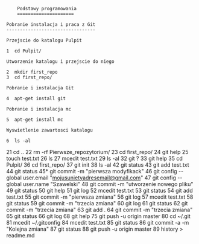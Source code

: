 		Podstawy programowania
		=====================
	
	Pobranie instalacja i praca z Git
	---------------------------------

    Przejscie do katalogu Pulpit

    1  cd Pulpit/

    Utworzenie katalogu i przejscie do niego

    2  mkdir first_repo
    3  cd first_repo/

    Pobranie i instalacja Git

    4  apt-get install git

    Pobranie i instalacja mc

    5  apt-get install mc

    Wyswietlenie zawartosci katalogu

    6  ls -al
  


 21  cd ..
   22  rm -rf Pierwsze_repozytorium/
   23  cd first_repo/
   24  git help
   25  touch test.txt
   26  ls
   27  mcedit test.txt 
   29  ls -al
   32  git ?
   33  git help
   35  cd Pulpit/
   36  cd first_repo/
   37  git init
   38  ls -al
   42  git status
   43  git add test.txt 
   44  git status
   45* git commit -m "pierwsza modyfikack"
   46  git config --global user.email "mojusunietyadresemail@gmail.com"
   47  git config --global user.name "Szawelski"
   48  git commit -m "utworzenie nowego pliku"
   49  git status
   50  git help
   51  git log
   52  mcedit test.txt 
   53  git status
   54  git add test.txt 
   55  git commit -m "pierwsza zmiana"
   56  git log
   57  mcedit test.txt 
   58  git status
   59  git commit -m "trzecia zmiana"
   60  git log
   61  git status
   62  git commit -m "trzecia zmiana"
   63  git add .
   64  git commit -m "trzecia zmiana"
   65  git status
   66  git log
   68  git help
   75  git push -u origin master
   80  cd ~/.git
   81  mcedit ~/.gitconfig
   84  mcedit test.txt 
   85  git status
   86  git commit -a -m "Kolejna zmiana"
   87  git status
   88  git push -u origin master
   89  history > readme.md
